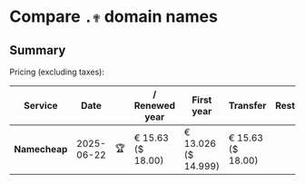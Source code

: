 # Compare `.✟` domain names

## Summary

Pricing (excluding taxes):

| Service | Date |  | / Renewed year | First year | Transfer | Restoration |
|--|--|--|--|--|--|--|
| **Namecheap** | 2025-06-22 | 🏆 | € 15.63<br>($ 18.00) | € 13.026<br>($ 14.999) | € 15.63<br>($ 18.00) |  |

